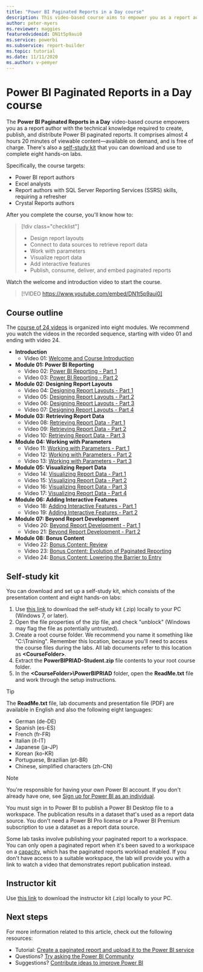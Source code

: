 ```yaml
---
title: "Power BI Paginated Reports in a Day course"
description: This video-based course aims to empower you as a report author with the technical knowledge required to create, publish, and distribute Power BI paginated reports.
author: peter-myers
ms.reviewer: maggies
featuredvideoid: DN1t5p9aui0
ms.service: powerbi
ms.subservice: report-builder
ms.topic: tutorial
ms.date: 11/11/2020
ms.author: v-pemyer
---
```


# Power BI Paginated Reports in a Day course

The **Power BI Paginated Reports in a Day** video-based course empowers you as a report author with the technical knowledge required to create, publish, and distribute Power BI paginated reports. It comprises almost 4 hours 20 minutes of viewable content—available on demand, and is free of charge. There's also a [self-study kit](#self-study-kit) that you can download and use to complete eight hands-on labs.

Specifically, the course targets:

- Power BI report authors
- Excel analysts
- Report authors with SQL Server Reporting Services (SSRS) skills, requiring a refresher
- Crystal Reports authors

After you complete the course, you'll know how to:

> [!div class="checklist"]
> - Design report layouts
> - Connect to data sources to retrieve report data
> - Work with parameters
> - Visualize report data
> - Add interactive features
> - Publish, consume, deliver, and embed paginated reports

Watch the welcome and introduction video to start the course.

> [!VIDEO https://www.youtube.com/embed/DN1t5p9aui0]

## Course outline

The [course of 24 videos](https://www.youtube.com/playlist?list=PL1N57mwBHtN1icIhpjQOaRL8r9G-wytpT) is organized into eight modules. We recommend you watch the videos in the recorded sequence, starting with video 01 and ending with video 24.

- **Introduction**
  - Video 01: [Welcome and Course Introduction](https://www.youtube.com/watch?v=DN1t5p9aui0&list=PL1N57mwBHtN1icIhpjQOaRL8r9G-wytpT)
- **Module 01: Power BI Reporting**
  - Video 02: [Power BI Reporting - Part 1](https://www.youtube.com/watch?v=s6Amctk3Z_g&list=PL1N57mwBHtN1icIhpjQOaRL8r9G-wytpT)
  - Video 03: [Power BI Reporting - Part 2](https://www.youtube.com/watch?v=jXTiYJKw1Rs&list=PL1N57mwBHtN1icIhpjQOaRL8r9G-wytpT)
- **Module 02: Designing Report Layouts**
  - Video 04: [Designing Report Layouts - Part 1](https://www.youtube.com/watch?v=EjHANN3rGNs&list=PL1N57mwBHtN1icIhpjQOaRL8r9G-wytpT)
  - Video 05: [Designing Report Layouts - Part 2](https://www.youtube.com/watch?v=2CZIrJU_HZU&list=PL1N57mwBHtN1icIhpjQOaRL8r9G-wytpT)
  - Video 06: [Designing Report Layouts - Part 3](https://www.youtube.com/watch?v=eaFFzkT6pxE&list=PL1N57mwBHtN1icIhpjQOaRL8r9G-wytpT)
  - Video 07: [Designing Report Layouts - Part 4](https://www.youtube.com/watch?v=0z576TI27Vg&list=PL1N57mwBHtN1icIhpjQOaRL8r9G-wytpT)
- **Module 03: Retrieving Report Data**
  - Video 08: [Retrieving Report Data - Part 1](https://www.youtube.com/watch?v=SHGTTYXtio0&list=PL1N57mwBHtN1icIhpjQOaRL8r9G-wytpT)
  - Video 09: [Retrieving Report Data - Part 2](https://www.youtube.com/watch?v=1Dzd9wb7XUY&list=PL1N57mwBHtN1icIhpjQOaRL8r9G-wytpT)
  - Video 10: [Retrieving Report Data - Part 3](https://www.youtube.com/watch?v=OFXG7sl5L2o&list=PL1N57mwBHtN1icIhpjQOaRL8r9G-wytpT)
- **Module 04: Working with Parameters**
  - Video 11: [Working with Parameters - Part 1](https://www.youtube.com/watch?v=o7WaK88kheA&list=PL1N57mwBHtN1icIhpjQOaRL8r9G-wytpT)
  - Video 12: [Working with Parameters - Part 2](https://www.youtube.com/watch?v=okj6wO72clQ&list=PL1N57mwBHtN1icIhpjQOaRL8r9G-wytpT)
  - Video 13: [Working with Parameters - Part 3](https://www.youtube.com/watch?v=13-6sWIRD74&list=PL1N57mwBHtN1icIhpjQOaRL8r9G-wytpT)
- **Module 05: Visualizing Report Data**
  - Video 14: [Visualizing Report Data - Part 1](https://www.youtube.com/watch?v=b4TxBBtOWSw&list=PL1N57mwBHtN1icIhpjQOaRL8r9G-wytpT)
  - Video 15: [Visualizing Report Data - Part 2](https://www.youtube.com/watch?v=JhEa_TugXeE&list=PL1N57mwBHtN1icIhpjQOaRL8r9G-wytpT)
  - Video 16: [Visualizing Report Data - Part 3](https://www.youtube.com/watch?v=dliLsRvQB-c&list=PL1N57mwBHtN1icIhpjQOaRL8r9G-wytpT)
  - Video 17: [Visualizing Report Data - Part 4](https://www.youtube.com/watch?v=5yHxuRRP_eU&list=PL1N57mwBHtN1icIhpjQOaRL8r9G-wytpT)
- **Module 06: Adding Interactive Features**
  - Video 18: [Adding Interactive Features - Part 1](https://www.youtube.com/watch?v=LInMHpTEaI0&list=PL1N57mwBHtN1icIhpjQOaRL8r9G-wytpT)
  - Video 19: [Adding Interactive Features - Part 2](https://www.youtube.com/watch?v=b_pr1xsbRJc&list=PL1N57mwBHtN1icIhpjQOaRL8r9G-wytpT)
- **Module 07: Beyond Report Development**
  - Video 20: [Beyond Report Development - Part 1](https://www.youtube.com/watch?v=1CgDVDslwvs&list=PL1N57mwBHtN1icIhpjQOaRL8r9G-wytpT)
  - Video 21: [Beyond Report Development - Part 2](https://www.youtube.com/watch?v=KRwtl7h0ynI&list=PL1N57mwBHtN1icIhpjQOaRL8r9G-wytpT)
- **Module 08: Bonus Content**
  - Video 22: [Bonus Content: Review](https://www.youtube.com/watch?v=w5zlJ8BodxI&list=PL1N57mwBHtN1icIhpjQOaRL8r9G-wytpT)
  - Video 23: [Bonus Content: Evolution of Paginated Reporting](https://www.youtube.com/watch?v=pevpai65MvY&list=PL1N57mwBHtN1icIhpjQOaRL8r9G-wytpT)
  - Video 24: [Bonus Content: Lowering the Barrier to Entry](https://www.youtube.com/watch?v=vu32LfckCt8&list=PL1N57mwBHtN1icIhpjQOaRL8r9G-wytpT)

## Self-study kit

You can download and set up a self-study kit, which consists of the presentation content and eight hands-on labs:

1. Use [this link](https://aka.ms/priad-student) to download the self-study kit (.zip) locally to your PC (Windows 7, or later).
1. Open the file properties of the zip file, and check "unblock" (Windows may flag the file as potentially untrusted).
1. Create a root course folder. We recommend you name it something like "C:\Training". Remember this location, because you'll need to access the course files during the labs. All lab documents refer to this location as **&lt;CourseFolder&gt;**.
1. Extract the **PowerBIPRIAD-Student.zip** file contents to your root course folder.
1. In the **&lt;CourseFolder&gt;\PowerBIPRIAD** folder, open the **ReadMe.txt** file and work through the setup instructions.

> [!TIP]
> The **ReadMe.txt** file, lab documents and presentation file (PDF) are available in English and also the following eight languages:
> - German (de-DE)
> - Spanish (es-ES)
> - French (fr-FR)
> - Italian (it-IT)
> - Japanese (ja-JP)
> - Korean (ko-KR)
> - Portuguese, Brazilian (pt-BR)
> - Chinese, simplified characters (zh-CN)

> [!NOTE]
> You're responsible for having your own Power BI account. If you don't already have one, see [Sign up for Power BI as an individual](../fundamentals/service-self-service-signup-for-power-bi.md).
>
> You must sign in to Power BI to publish a Power BI Desktop file to a workspace. The publication results in a dataset that's used as a report data source. You don't need a Power BI Pro license or a Power BI Premium subscription to use a dataset as a report data source.
>
> Some lab tasks involve publishing your paginated report to a workspace. You can only open a paginated report when it's been saved to a workspace on a [capacity](../admin/service-premium-what-is.md#reserved-capacities), which has the paginated reports workload enabled. If you don't have access to a suitable workspace, the lab will provide you with a link to watch a video that demonstrates report publication instead.

## Instructor kit

Use [this link](https://aka.ms/priad-instructor) to download the instructor kit (.zip) locally to your PC.

## Next steps

For more information related to this article, check out the following resources:

- Tutorial: [Create a paginated report and upload it to the Power BI service](../paginated-reports/paginated-reports-quickstart-aw.md)
- Questions? [Try asking the Power BI Community](https://community.powerbi.com/)
- Suggestions? [Contribute ideas to improve Power BI](https://ideas.powerbi.com/)
